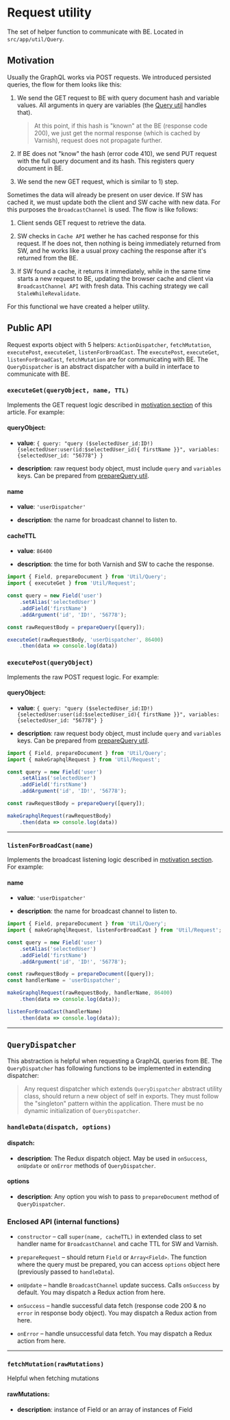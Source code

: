 # Request utility

The set of helper function to communicate with BE. Located in `src/app/util/Query`.

## Motivation

Usually the GraphQL works via POST requests. We introduced persisted queries, the flow for them looks like this:

1. We send the GET request to BE with query document hash and variable values. All arguments in query are variables (the [Query util](/theme/02-Query.md) handles that). 

    > At this point, if this hash is "known" at the BE (response code 200), we just get the normal response (which is cached by Varnish), request does not propagate further.

2. If BE does not "know" the hash (error code 410), we send PUT request with the full query document and its hash. This registers query document in BE.

3. We send the new GET request, which is similar to 1) step.

Sometimes the data will already be present on user device. If SW has cached it, we must update both the client and SW cache with new data. For this purposes the `BroadcastChannel` is used. The flow is like follows:

1. Client sends GET request to retrieve the data.

2. SW checks in `Cache API` wether he has cached response for this request. If he does not, then nothing is being immediately returned from SW, and he works like a usual proxy caching the response after it's returned from the BE.

3. If SW found a cache, it returns it immediately, while in the same time starts a new request to BE, updating the browser cache and client via `BroadcastChannel API` with fresh data. This caching strategy we call `StaleWhileRevalidate`.

For this functional we have created a helper utility.

## Public API
    
Request exports object with 5 helpers: `ActionDispatcher`, `fetchMutation`, `executePost`, `executeGet`, `listenForBroadCast`. The `executePost`, `executeGet`, `listenForBroadCast`, `fetchMutation` are for communicating with BE. The `QueryDispatcher` is an abstract dispatcher with a build in interface to communicate with BE.

### `executeGet(queryObject, name, TTL)`

Implements the GET request logic described in [motivation section](#Motivation) of this article. For example:

#### queryObject:
    
- **value**: `{ query: "query ($selectedUser_id:ID!) {selectedUser:user(id:$selectedUser_id){ firstName }}", variables: {selectedUser_id: "56778"} }`

- **description**: raw request body object, must include `query` and `variables` keys. Can be prepared from [prepareQuery util]('./02-Query.md').

#### name

- **value**: `'userDispatcher'`

- **description**: the name for broadcast channel to listen to.

#### cacheTTL

- **value**: `86400`

- **description**: the time for both Varnish and SW to cache the response.

```js
import { Field, prepareDocument } from 'Util/Query';
import { executeGet } from 'Util/Request';

const query = new Field('user')
    .setAlias('selectedUser')
    .addField('firstName')
    .addArgument('id', 'ID!', '56778');

const rawRequestBody = prepareQuery([query]);

executeGet(rawRequestBody, 'userDispatcher', 86400)
    .then(data => console.log(data))
```

### `executePost(queryObject)`

Implements the raw POST request logic. For example:

#### queryObject:
    
- **value**: `{ query: "query ($selectedUser_id:ID!) {selectedUser:user(id:$selectedUser_id){ firstName }}", variables: {selectedUser_id: "56778"} }`

- **description**: raw request body object, must include `query` and `variables` keys. Can be prepared from [prepareQuery util]('./02-Query.md').

```js
import { Field, prepareDocument } from 'Util/Query';
import { makeGraphqlRequest } from 'Util/Request';

const query = new Field('user')
    .setAlias('selectedUser')
    .addField('firstName')
    .addArgument('id', 'ID!', '56778');

const rawRequestBody = prepareQuery([query]);

makeGraphqlRequest(rawRequestBody)
    .then(data => console.log(data))
```

<hr />

### `listenForBroadCast(name)`

Implements the broadcast listening logic described in [motivation section](#Motivation). For example:

#### name

- **value**: `'userDispatcher'`

- **description**: the name for broadcast channel to listen to.

```js
import { Field, prepareDocument } from 'Util/Query';
import { makeGraphqlRequest, listenForBroadCast } from 'Util/Request';

const query = new Field('user')
    .setAlias('selectedUser')
    .addField('firstName')
    .addArgument('id', 'ID!', '56778');

const rawRequestBody = prepareDocument([query]);
const handlerName = 'userDispatcher';

makeGraphqlRequest(rawRequestBody, handlerName, 86400)
    .then(data => console.log(data));

listenForBroadCast(handlerName)
    .then(data => console.log(data));
```

<hr />

## `QueryDispatcher`

This abstraction is helpful when requesting a GraphQL queries from BE. The `QueryDispatcher` has following functions to be implemented in extending dispatcher:

> Any request dispatcher which extends `QueryDispatcher` abstract utility class, should return a new object of self in exports. They must follow the "singleton" pattern within the application. There must be no dynamic initialization of `QueryDispatcher`.

### `handleData(dispatch, options)`

#### dispatch:

- **description**: The Redux dispatch object. May be used in `onSuccess`, `onUpdate` or `onError` methods of `QueryDispatcher`.

#### options

- **description**: Any option you wish to pass to `prepareDocument` method of `QueryDispatcher`.

### Enclosed API (internal functions)

- `constructor` – call `super(name, cacheTTL)` in extended class to set handler name for `BroadcastChannel` and cache TTL for SW and Varnish.

- `prepareRequest` – should return `Field` or `Array<Field>`. The function where the query must be prepared, you can access `options` object here (previously passed to `handleData`).

- `onUpdate` – handle `BroadcastChannel` update success. Calls `onSuccess` by default. You may dispatch a Redux action from here.

- `onSuccess` – handle successful data fetch (response code 200 & no `error` in response body object). You may dispatch a Redux action from here.

- `onError` – handle unsuccessful data fetch. You may dispatch a Redux action from here.

<hr />

### `fetchMutation(rawMutations)`

Helpful when fetching mutations

#### rawMutations:

- **description**: instance of Field or an array of instances of Field
